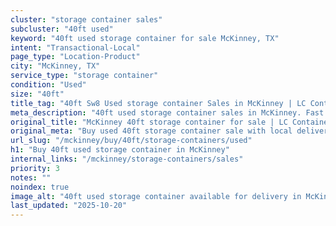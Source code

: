 ```yaml
---
cluster: "storage container sales"
subcluster: "40ft used"
keyword: "40ft used storage container for sale McKinney, TX"
intent: "Transactional-Local"
page_type: "Location-Product"
city: "McKinney, TX"
service_type: "storage container"
condition: "Used"
size: "40ft"
title_tag: "40ft Sw8 Used storage container Sales in McKinney | LC Container"
meta_description: "40ft used storage container sales in McKinney. Fast delivery, competitive pricing. Serving storage containers area. Quote ID: B6U. Call (214) 524-4168 for your free quote today."
original_title: "McKinney 40ft storage container for sale | LC Container"
original_meta: "Buy used 40ft storage container sale with local delivery in McKinney, TX. LC Container — local Since 2003. Request a fast quote today."
url_slug: "/mckinney/buy/40ft/storage-containers/used"
h1: "Buy 40ft used storage container in McKinney"
internal_links: "/mckinney/storage-containers/sales"
priority: 3
notes: ""
noindex: true
image_alt: "40ft used storage container available for delivery in McKinney"
last_updated: "2025-10-20"
---
```


<!-- TODO: Add unique city/inventory copy, images, and internal links here. -->
